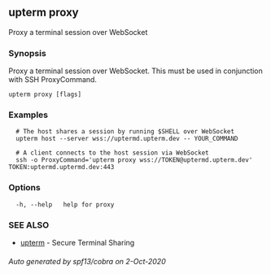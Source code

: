 ## upterm proxy

Proxy a terminal session over WebSocket

### Synopsis

Proxy a terminal session over WebSocket. This must be used in conjunction with SSH ProxyCommand.

```
upterm proxy [flags]
```

### Examples

```
  # The host shares a session by running $SHELL over WebSocket
  upterm host --server wss://uptermd.upterm.dev -- YOUR_COMMAND

  # A client connects to the host session via WebSocket
  ssh -o ProxyCommand='upterm proxy wss://TOKEN@uptermd.upterm.dev' TOKEN:uptermd.uptermd.dev:443
```

### Options

```
  -h, --help   help for proxy
```

### SEE ALSO

* [upterm](upterm.md)	 - Secure Terminal Sharing

###### Auto generated by spf13/cobra on 2-Oct-2020
